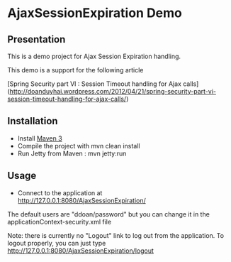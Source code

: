 AjaxSessionExpiration Demo
================

Presentation
------------------

 This is a demo project for Ajax Session Expiration handling.
 
 This demo is a support for the following article
 
  [Spring Security part VI : Session Timeout handling for Ajax calls] (http://doanduyhai.wordpress.com/2012/04/21/spring-security-part-vi-session-timeout-handling-for-ajax-calls/)
 
 
 Installation
------------

- Install [Maven 3](http://maven.apache.org/)
- Compile the project with mvn clean install
- Run Jetty from Maven : mvn jetty:run

 Usage
------------

- Connect to the application at http://127.0.0.1:8080/AjaxSessionExpiration/

The default users are "ddoan/password" but you can change it in the applicationContext-security.xml file

 Note: there is currently no "Logout" link to log out from the application. To logout properly, you can just type http://127.0.0.1:8080/AjaxSessionExpiration/logout
